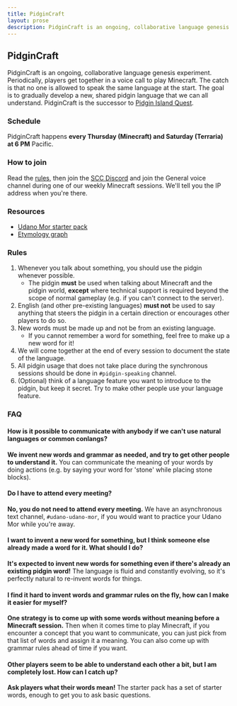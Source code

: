 ```yaml
---
title: PidginCraft
layout: prose
description: PidginCraft is an ongoing, collaborative language genesis experiment. Periodically, players get together in a voice call to play Minecraft. The catch is that no one is allowed to speak the same language at the start. The goal is to gradually develop a new, shared pidgin language that we can all understand.
---
```

<h2 class="mb-0">PidginCraft</h2>
<p class="lead font-bold">PidginCraft is an ongoing, collaborative language genesis experiment. Periodically, players get together in a voice call to play Minecraft. The catch is that no one is allowed to speak the same language at the start. The goal is to gradually develop a new, shared pidgin language that we can all understand. PidginCraft is the successor to <a href="/pidgin/island/">Pidgin Island Quest</a>.</p>

<div class="lg:flex lg:flex-row lg:gap-5">
  <div class="w-full lg:w-1/3">
    <h3>Schedule</h3>
    <p class="lead">PidginCraft happens <strong>every Thursday (Minecraft) and Saturday (Terraria) at 6 PM</strong> Pacific.</p>
  </div>
  

  <div class="w-full lg:w-1/3">
    <h3>How to join</h3>
    <p class="lead">Read the <a href="#rules">rules</a>, then join the <a href="/discord">SCC Discord</a> and join the General voice channel during one of our weekly Minecraft sessions. We'll tell you the IP address when you're there.</p>
  </div>

  <div class="w-full lg:w-1/3">
    <h3>Resources</h3>
    <ul class="lead">
      <li><a href="/assets/conlang-docs/udano-mormor-starter-pack-2025-03-12.pdf">Udano Mor starter pack</a></li>
      <li><a href="/pidgin/craft/etymology">Etymology graph</a></li>
    </ul>
  </div>
</div>

### Rules
1. Whenever you talk about something, you should use the pidgin whenever possible.
    * The pidgin **must** be used when talking about Minecraft and the pidgin world, **except** where technical support is required beyond the scope of normal gameplay (e.g. if you can't connect to the server).
1. English (and other pre-existing languages) **must not** be used to say anything that steers the pidgin in a certain direction or encourages other players to do so.
1. New words must be made up and not be from an existing language.
    * If you cannot remember a word for something, feel free to make up a new word for it!
1. We will come together at the end of every session to document the state of the language.
1. All pidgin usage that does not take place during the synchronous sessions should be done in `#pidgin-speaking` channel.
1. (Optional) think of a language feature you want to introduce to the pidgin, but keep it secret. Try to make other people use your language feature.

### FAQ
#### How is it possible to communicate with anybody if we can't use natural languages or common conlangs?
**We invent new words and grammar as needed, and try to get other people to understand it.** You can communicate the meaning of your words by doing actions (e.g. by saying your word for 'stone' while placing stone blocks).

#### Do I have to attend every meeting?
**No, you do not need to attend every meeting.** We have an asynchronous text channel, `#udano-udano-mor`, if you would want to practice your Udano Mor while you're away.

#### I want to invent a new word for something, but I think someone else already made a word for it. What should I do?
**It's expected to invent new words for something even if there's already an existing pidgin word!** The language is fluid and constantly evolving, so it's perfectly natural to re-invent words for things.

#### I find it hard to invent words and grammar rules on the fly, how can I make it easier for myself?
**One strategy is to come up with some words without meaning before a Minecraft session.** Then when it comes time to play Minecraft, if you encounter a concept that you want to communicate, you can just pick from that list of words and assign it a meaning. You can also come up with grammar rules ahead of time if you want.

#### Other players seem to be able to understand each other a bit, but I am completely lost. How can I catch up?
**Ask players what their words mean!** The starter pack has a set of starter words, enough to get you to ask basic questions.
